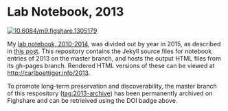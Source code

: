 # Lab Notebook, 2013

[![10.6084/m9.figshare.1305179](https://img.shields.io/badge/DOI-10.6084%2Fm9.figshare.1305179-blue.svg)](http://dx.doi.org/10.6084/m9.figshare.1305179)

My [lab notebook, 2010-2014](https://github.com/cboettig/labnotebook), was divided out by year in 2015, as described in [this post](http://www.carlboettiger.info/2015/01/01/notebook-maintenance-and-scaling.html). This repository contains the Jekyll source files for notebook entries of 2013 on the master branch, and hosts the output HTML files from its gh-pages branch.  Rendered HTML versions of these can be viewed at http://carlboettiger.info/2013.

To promote long-term preservation and discoverability, the master branch of this respository ([tag:2013-archive](https://github.com/cboettig/2013/releases/tag/2013-archive)) has been permanently archived on Fighshare and can be retrieived using the DOI badge above.
